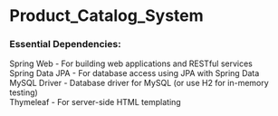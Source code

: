 <h1>Product_Catalog_System</h1>
<h3>Essential Dependencies:</h3>
<p>
Spring Web - For building web applications and RESTful services <br>
Spring Data JPA - For database access using JPA with Spring Data <br>
MySQL Driver - Database driver for MySQL (or use H2 for in-memory testing) <br>
Thymeleaf - For server-side HTML templating <br>
</p>

